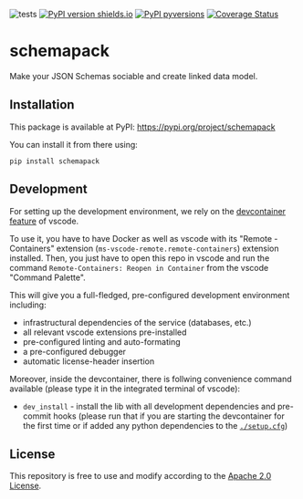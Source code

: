 ![tests](https://github.com/ghga-de/schemapack/actions/workflows/tests.yaml/badge.svg)
[![PyPI version shields.io](https://img.shields.io/pypi/v/schemapack.svg)](https://pypi.python.org/pypi/schemapack/)
[![PyPI pyversions](https://img.shields.io/pypi/pyversions/schemapack.svg)](https://pypi.python.org/pypi/schemapack/)
[![Coverage Status](https://coveralls.io/repos/github/ghga-de/schemapack/badge.svg?branch=main)](https://coveralls.io/github/ghga-de/schemapack?branch=main)

# schemapack

Make your JSON Schemas sociable and create linked data model.

## Installation
This package is available at PyPI:
https://pypi.org/project/schemapack

You can install it from there using:
```
pip install schemapack
```

## Development
For setting up the development environment, we rely on the
[devcontainer feature](https://code.visualstudio.com/docs/remote/containers) of vscode.

To use it, you have to have Docker as well as vscode with its "Remote - Containers"
extension (`ms-vscode-remote.remote-containers`) extension installed.
Then, you just have to open this repo in vscode and run the command
`Remote-Containers: Reopen in Container` from the vscode "Command Palette".

This will give you a full-fledged, pre-configured development environment including:
- infrastructural dependencies of the service (databases, etc.)
- all relevant vscode extensions pre-installed
- pre-configured linting and auto-formating
- a pre-configured debugger
- automatic license-header insertion

Moreover, inside the devcontainer, there is follwing convenience command available
(please type it in the integrated terminal of vscode):
- `dev_install` - install the lib with all development dependencies and pre-commit hooks
(please run that if you are starting the devcontainer for the first time
or if added any python dependencies to the [`./setup.cfg`](./setup.cfg))

## License
This repository is free to use and modify according to the [Apache 2.0 License](./LICENSE).
